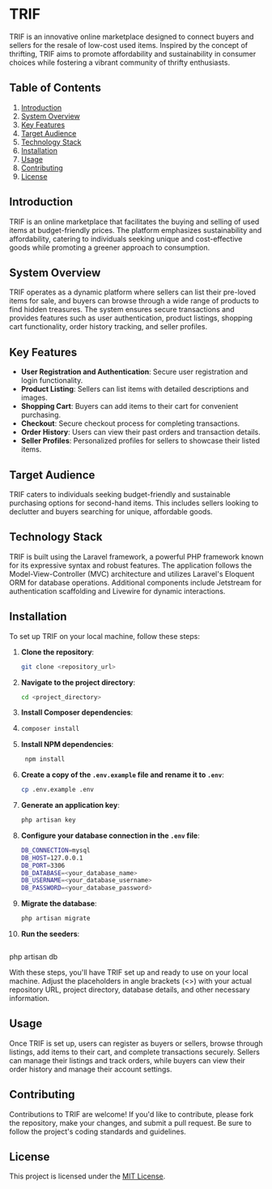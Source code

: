 # TRIF

TRIF is an innovative online marketplace designed to connect buyers and sellers for the resale of low-cost used items. Inspired by the concept of thrifting, TRIF aims to promote affordability and sustainability in consumer choices while fostering a vibrant community of thrifty enthusiasts.

## Table of Contents

1. [Introduction](#introduction)
2. [System Overview](#system-overview)
3. [Key Features](#key-features)
4. [Target Audience](#target-audience)
5. [Technology Stack](#technology-stack)
6. [Installation](#installation)
7. [Usage](#usage)
8. [Contributing](#contributing)
9. [License](#license)

## Introduction

TRIF is an online marketplace that facilitates the buying and selling of used items at budget-friendly prices. The platform emphasizes sustainability and affordability, catering to individuals seeking unique and cost-effective goods while promoting a greener approach to consumption.

## System Overview

TRIF operates as a dynamic platform where sellers can list their pre-loved items for sale, and buyers can browse through a wide range of products to find hidden treasures. The system ensures secure transactions and provides features such as user authentication, product listings, shopping cart functionality, order history tracking, and seller profiles.

## Key Features

- **User Registration and Authentication**: Secure user registration and login functionality.
- **Product Listing**: Sellers can list items with detailed descriptions and images.
- **Shopping Cart**: Buyers can add items to their cart for convenient purchasing.
- **Checkout**: Secure checkout process for completing transactions.
- **Order History**: Users can view their past orders and transaction details.
- **Seller Profiles**: Personalized profiles for sellers to showcase their listed items.

## Target Audience

TRIF caters to individuals seeking budget-friendly and sustainable purchasing options for second-hand items. This includes sellers looking to declutter and buyers searching for unique, affordable goods.

## Technology Stack

TRIF is built using the Laravel framework, a powerful PHP framework known for its expressive syntax and robust features. The application follows the Model-View-Controller (MVC) architecture and utilizes Laravel's Eloquent ORM for database operations. Additional components include Jetstream for authentication scaffolding and Livewire for dynamic interactions.

## Installation

To set up TRIF on your local machine, follow these steps:

1. **Clone the repository**:
   ```bash
   git clone <repository_url>

2. **Navigate to the project directory**:
   ```bash
   cd <project_directory>
3. **Install Composer dependencies**:
4. ```bash
   composer install
5. **Install NPM dependencies**:
   ```bash
    npm install
7. **Create a copy of the `.env.example` file and rename it to `.env`**:
    ```bash
   cp .env.example .env
9. **Generate an application key**:
    ```bash
   php artisan key
11. **Configure your database connection in the `.env` file**:
    ```bash
    DB_CONNECTION=mysql
    DB_HOST=127.0.0.1
    DB_PORT=3306
    DB_DATABASE=<your_database_name>
    DB_USERNAME=<your_database_username>
    DB_PASSWORD=<your_database_password>

13. **Migrate the database**:
    ```bash
    php artisan migrate

15. **Run the seeders**:
    ```bash
   php artisan db

With these steps, you'll have TRIF set up and ready to use on your local machine. Adjust the placeholders in angle brackets (<>) with your actual repository URL, project directory, database details, and other necessary information.

## Usage

Once TRIF is set up, users can register as buyers or sellers, browse through listings, add items to their cart, and complete transactions securely. Sellers can manage their listings and track orders, while buyers can view their order history and manage their account settings.

## Contributing

Contributions to TRIF are welcome! If you'd like to contribute, please fork the repository, make your changes, and submit a pull request. Be sure to follow the project's coding standards and guidelines.

## License

This project is licensed under the [MIT License](LICENSE).
